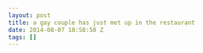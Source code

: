 ```yaml
---
layout: post
title: a gay couple has just met up in the restaurant
date: 2014-08-07 18:58:50 Z
tags: []
---
```

